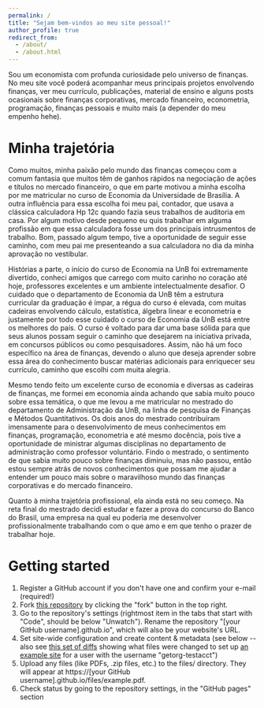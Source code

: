```yaml
---
permalink: /
title: "Sejam bem-vindos ao meu site pessoal!"
author_profile: true
redirect_from: 
  - /about/
  - /about.html
---
```

Sou um economista com profunda curiosidade pelo universo de finanças. No meu site você poderá acompanhar meus principais projetos envolvendo finanças, ver meu currículo, publicações, material de ensino e alguns posts ocasionais sobre finanças corporativas, mercado financeiro, econometria, programação, finanças pessoais e muito mais (a depender do meu empenho hehe).

Minha trajetória
======
Como muitos, minha paixão pelo mundo das finanças começou com a comum fantasia que muitos têm de ganhos rápidos na negociação de ações e títulos no mercado financeiro, o que em parte motivou a minha escolha por me matricular no curso de Economia da Universidade de Brasília. A outra influência para essa escolha foi meu pai, contador, que usava a clássica calculadora Hp 12c quando fazia seus trabalhos de auditoria em casa. Por algum motivo desde pequeno eu quis trabalhar em alguma profissão em que essa calculadora fosse um dos principais intrusmentos de trabalho. Bom, passado algum tempo, tive a oportunidade de seguir esse caminho, com meu pai me presenteando a sua calculadora no dia da minha aprovação no vestibular.

Histórias a parte, o início do curso de Economia na UnB foi extremamente divertido, conheci amigos que carrego com muito carinho no coração até hoje, professores excelentes e um ambiente intelectualmente desafior. O cuidado que o departamento de Economia da UnB têm a estrutura curricular da graduação é ímpar, a régua do curso é elevada, com muitas cadeiras envolvendo cálculo, estatística, álgebra linear e econometria e justamente por todo esse cuidado o curso de Economia da UnB está entre os melhores do país. O curso é voltado para dar uma base sólida para que seus alunos possam seguir o caminho que desejarem na iniciativa privada, em concursos públicos ou como pesquisadores. Assim, não há um foco específico na área de finanças, devendo o aluno que deseja aprender sobre essa área do conhecimento buscar matérias adicionais para enriquecer seu currículo, caminho que escolhi com muita alegria.

Mesmo tendo feito um excelente curso de economia e diversas as cadeiras de finanças, me formei em economia ainda achando que sabia muito pouco sobre essa temática, o que me levou a me matricular no mestrado do departamento de Administração da UnB, na linha de pesquisa de Finanças e Métodos Quantitativos. Os dois anos do mestrado contribuíram imensamente para o desenvolvimento de meus conhecimentos em finanças, programação, econometria e até mesmo docência, pois tive a oportunidade de ministrar algumas disciplinas no departamento de administração como professor voluntário. Findo o mestrado, o sentimento de que sabia muito pouco sobre finanças diminuiu, mas não passou, então estou sempre atrás de novos conhecimentos que possam me ajudar a entender um pouco mais sobre o maravilhoso mundo das finanças corporativas e do mercado financeiro.

Quanto à minha trajetória profissional, ela ainda está no seu começo. Na reta final do mestrado decidi estudar e fazer a prova do concurso do Banco do Brasil, uma empresa na qual eu poderia me desenvolver profissionalmente trabalhando com o que amo e em que tenho o prazer de trabalhar hoje.

Getting started
======
1. Register a GitHub account if you don't have one and confirm your e-mail (required!)
1. Fork [this repository](https://github.com/academicpages/academicpages.github.io) by clicking the "fork" button in the top right. 
1. Go to the repository's settings (rightmost item in the tabs that start with "Code", should be below "Unwatch"). Rename the repository "[your GitHub username].github.io", which will also be your website's URL.
1. Set site-wide configuration and create content & metadata (see below -- also see [this set of diffs](http://archive.is/3TPas) showing what files were changed to set up [an example site](https://getorg-testacct.github.io) for a user with the username "getorg-testacct")
1. Upload any files (like PDFs, .zip files, etc.) to the files/ directory. They will appear at https://[your GitHub username].github.io/files/example.pdf.  
1. Check status by going to the repository settings, in the "GitHub pages" section


